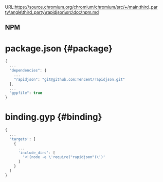 URL:https://source.chromium.org/chromium/chromium/src/+/main:third_party\angle\third_party\rapidjson\src\doc\npm.md
## NPM

# package.json {#package}

~~~~~~~~~~js
{
  ...
  "dependencies": {
    ...
    "rapidjson": "git@github.com:Tencent/rapidjson.git"
  },
  ...
  "gypfile": true
}
~~~~~~~~~~

# binding.gyp {#binding}

~~~~~~~~~~js
{
  ...
  'targets': [
    {
      ...
      'include_dirs': [
        '<!(node -e \'require("rapidjson")\')'
      ]
    }
  ]
}
~~~~~~~~~~
